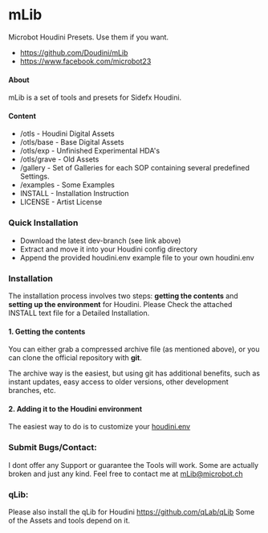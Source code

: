 
# mLib

Microbot Houdini Presets. Use them if you want. 

- https://github.com/Doudini/mLib
- https://www.facebook.com/microbot23


#### About

mLib is a set of tools and presets for Sidefx Houdini.


#### Content
- /otls		- Houdini Digital Assets
- /otls/base	- Base Digital Assets
- /otls/exp	- Unfinished Experimental HDA's
- /otls/grave	- Old Assets
- /gallery	- Set of Galleries for each SOP containing several predefined Settings.
- /examples	- Some Examples
- INSTALL	- Installation Instruction
- LICENSE	- Artist License




### Quick Installation

- Download the latest dev-branch (see link above)
- Extract and move it into your Houdini config directory
- Append the provided houdini.env example file to your own houdini.env


### Installation

The installation process involves two steps: **getting the contents** and
**setting up the environment** for Houdini.
Please Check the attached INSTALL text file for a Detailed Installation. 

#### 1. Getting the contents

You can either grab a compressed archive file (as mentioned above), or
you can clone the official repository with **git**.

The archive way is the easiest, but using git has additional benefits,
such as instant updates, easy access to older versions, other development
branches, etc.

#### 2. Adding it to the Houdini environment

The easiest way to do is to customize your
<a href="http://www.sidefx.com/docs/current/basics/config_env">houdini.env</a>


### Submit Bugs/Contact:
I dont offer any Support or guarantee the Tools will work. Some are actually broken and just 
any kind. Feel free to contact me at mLib@microbot.ch


### qLib:
Please also install the qLib for Houdini https://github.com/qLab/qLib
Some of the Assets and tools depend on it.
